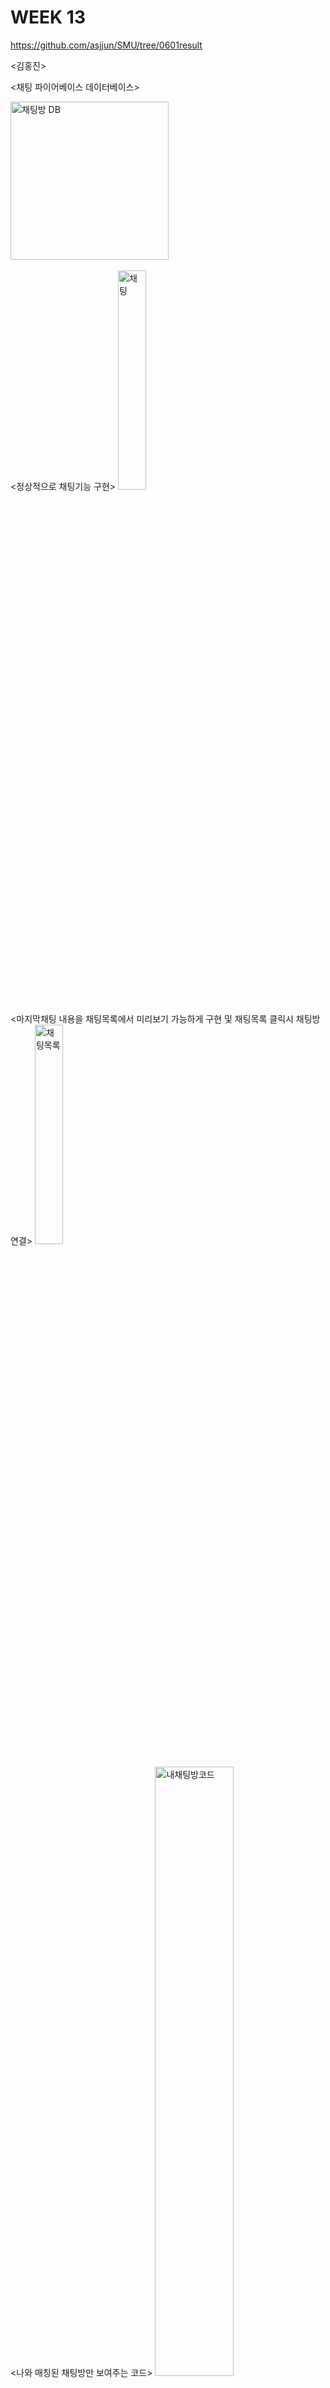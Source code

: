 # WEEK 13
https://github.com/asjjun/SMU/tree/0601result

<김홍진>

<채팅 파이어베이스 데이터베이스>

<img width="253" alt="채팅방 DB" src="https://user-images.githubusercontent.com/29851704/120211385-da9ddc80-c26b-11eb-9f53-da56487c96a7.PNG">
<br/><br/>
<정상적으로 채팅기능 구현>

<img width="30%" height = "30%" alt="채팅" src="https://user-images.githubusercontent.com/29851704/120210948-551a2c80-c26b-11eb-81ed-5aab03bdb510.jpg">
<br/><br/>
<마지막채팅 내용을 채팅목록에서 미리보기 가능하게 구현 및 채팅목록 클릭시 채팅방 연결>

<img width="30%" height = "30%" alt="채팅목록" src="https://user-images.githubusercontent.com/29851704/120210935-50557880-c26b-11eb-975f-9df73185ceac.jpg">
<br/><br/>
<나와 매칭된 채팅방만 보여주는 코드>

<img width="50%" alt="내채팅방코드" src="https://user-images.githubusercontent.com/29851704/120211260-ae825b80-c26b-11eb-8db5-f0191666c9e6.PNG">

<매칭취소 코드>

<img width="410" alt="캡처" src="https://user-images.githubusercontent.com/29851704/120212665-39b02100-c26d-11eb-832b-c48dbe91456b.PNG">

<황의혁>

<슴우라는 로고 어플의 이름을 영어 약자(SW)로 표현>


<img width="25%" height ="25%" src ="https://user-images.githubusercontent.com/79883776/120217193-fc4e9200-c272-11eb-978c-66403f1b0827.png">
     
     
<로그인 화면 디자인 및, 전반적으로 사용될 폰트와 버튼 생성>


 <img width ="35%" height = "30%" src ="https://user-images.githubusercontent.com/79883776/120217407-433c8780-c273-11eb-9638-d7eb4a0cbfb9.jpg">

<안세준>

<img width ="35%" height = "30%" src ="https://user-images.githubusercontent.com/29851772/120220677-18a0fd80-c278-11eb-8132-996ba80d7971.png">
<img width ="35%" height = "30%" src ="https://user-images.githubusercontent.com/29851772/120222717-5e12fa00-c27b-11eb-8246-07e426ff9b5d.png">
<img width ="35%" height = "30%" src ="https://user-images.githubusercontent.com/29851772/120222610-2ad06b00-c27b-11eb-932e-e0632f76d39e.gif">

다이아몬드라는 하나의 아이템을 설정해 매칭 횟수를 제한하고 결제기능을 사용하여 다이아몬드를 충전하며 사용하게끔 기능을 추가했다. 

단순 충전 이외의 일정 시간마다 자동 충전되는 기능도 추가해보려고 시도중이다.

<정지원>

어플리케이션 메인화면에 있던 '관심사'버튼을 FloatingAction Button의 형태로 변경해보았다.
FloatingAction Button의 이미지와 버튼 클릭시 튀어나오는 버튼들을 이용하여 매칭인원 설정을 연결할 예정이다.

<img width="25%" height ="25%" src ="https://user-images.githubusercontent.com/29966841/120228036-4e001800-c285-11eb-97ff-daae7df91075.jpg">

<한창훈>
회원정보입력과 회원정보수정, 메인 엑티비티에 디자인을 살짝 수정하였다.

<회원정보입력 엑티비티>
<img width="25%" height ="25%" src ="https://user-images.githubusercontent.com/79888537/120249152-e497fd80-c2b4-11eb-8f42-9212958fc7c5.PNG">

<메인엑티비티>
<img width="25%" height ="25%" src ="https://user-images.githubusercontent.com/79888537/120249188-072a1680-c2b5-11eb-8e41-d60db796c841.PNG">
기존의 바텀네비게이션뷰에 더보기란이 있고 그 안에 내정보, 비밀정보 수정, 상점이 있었다. 여기서 내정보와 비밀정보 수정을 합치고 액셔바 버튼으로 빼고 더보기란을 상점으로 바꿨다.
그리고 회원정보수정화면은 아직 버튼을 수정중에 있다.



